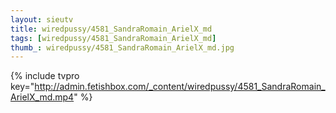 ```yaml
--- 
layout: sieutv
title: wiredpussy/4581_SandraRomain_ArielX_md
tags: [wiredpussy/4581_SandraRomain_ArielX_md]
thumb_: wiredpussy/4581_SandraRomain_ArielX_md.jpg
---
```

{% include tvpro key="http://admin.fetishbox.com/_content/wiredpussy/4581_SandraRomain_ArielX_md.mp4" %} 
